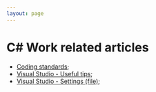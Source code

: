 ```yaml
---
layout: page
---
```


# C# Work related articles
* [Coding standards](https://tariel36.github.io/obsolete/Articles/Guides/CsWork/Work/CodingStandards.md);
* [Visual Studio - Useful tips](https://tariel36.github.io/obsolete/Articles/Guides/CsWork/Work/VsUsefulInfo.md);
* [Visual Studio - Settings (file)](https://tariel36.github.io/obsolete/Articles/Guides/CsWork/Work/Exported-2022-04-23.vssettings);